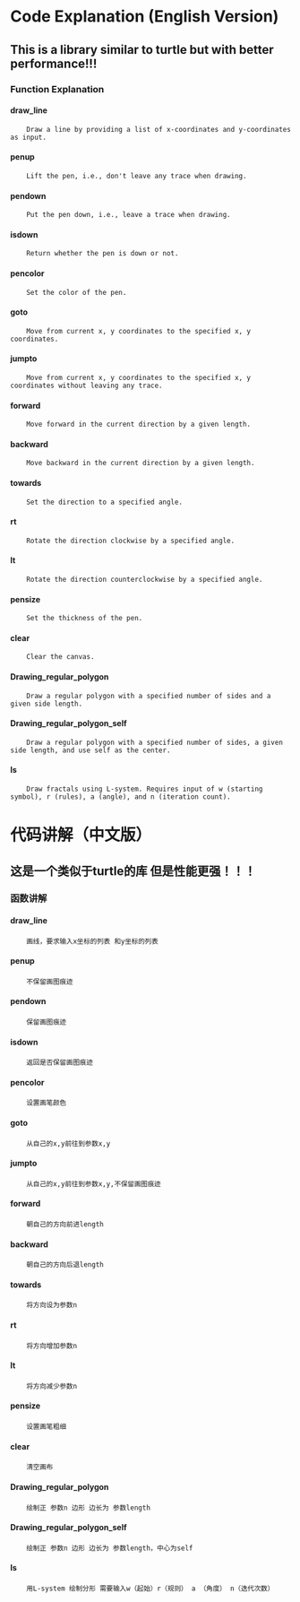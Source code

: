 # Code Explanation (English Version)
## This is a library similar to turtle but with better performance!!!
### Function Explanation
#### draw_line
		Draw a line by providing a list of x-coordinates and y-coordinates as input.
#### penup
		Lift the pen, i.e., don't leave any trace when drawing.
#### pendown
		Put the pen down, i.e., leave a trace when drawing.
#### isdown
		Return whether the pen is down or not.
#### pencolor
		Set the color of the pen.
#### goto
		Move from current x, y coordinates to the specified x, y coordinates.
#### jumpto
		Move from current x, y coordinates to the specified x, y coordinates without leaving any trace.
#### forward
		Move forward in the current direction by a given length.
#### backward
		Move backward in the current direction by a given length.
#### towards
		Set the direction to a specified angle.
#### rt
		Rotate the direction clockwise by a specified angle.
#### lt
		Rotate the direction counterclockwise by a specified angle.
#### pensize
		Set the thickness of the pen.
#### clear
		Clear the canvas.
#### Drawing_regular_polygon
		Draw a regular polygon with a specified number of sides and a given side length.
#### Drawing_regular_polygon_self
		Draw a regular polygon with a specified number of sides, a given side length, and use self as the center.
#### ls
		Draw fractals using L-system. Requires input of w (starting symbol), r (rules), a (angle), and n (iteration count).
        
# 代码讲解（中文版）
## 这是一个类似于turtle的库 但是性能更强！！！
### 函数讲解
#### draw_line 
		画线，要求输入x坐标的列表 和y坐标的列表
#### penup 
		不保留画图痕迹
#### pendown
		保留画图痕迹
#### isdown
		返回是否保留画图痕迹
#### pencolor
		设置画笔颜色
#### goto
		从自己的x,y前往到参数x,y
#### jumpto
		从自己的x,y前往到参数x,y,不保留画图痕迹
#### forward
		朝自己的方向前进length
#### backward
		朝自己的方向后退length
#### towards
		将方向设为参数n
#### rt
		将方向增加参数n
#### lt
		将方向减少参数n
#### pensize
		设置画笔粗细
#### clear
		清空画布
#### Drawing_regular_polygon
		绘制正 参数n 边形 边长为 参数length
#### Drawing_regular_polygon_self
		绘制正 参数n 边形 边长为 参数length，中心为self
#### ls
		用L-system 绘制分形 需要输入w（起始）r（规则） a （角度） n（迭代次数）






